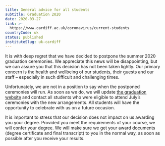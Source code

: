```yaml
---
title: General advice for all students
subtitle: Graduation 2020
date: 2020-03-27
link: >-
  https://www.cardiff.ac.uk/coronavirus/current-students
countryCode: uk
status: published
instituteSlug: uk-cardiff
---
```

It is with deep regret that we have decided to postpone the summer 2020 graduation ceremonies. We appreciate this news will be disappointing, but we can assure you that this decision has not been taken lightly. Our primary concern is the health and wellbeing of our students, their guests and our staff – especially in such difficult and challenging times.

Unfortunately, we are not in a position to say when the postponed ceremonies will run. As soon as we do, we will update [the graduation website](https://www.cardiff.ac.uk/graduation) and contact all students who were eligible to attend July’s ceremonies with the new arrangements. All students will have the opportunity to celebrate with us on a future occasion.

It is important to stress that our decision does not impact on us awarding you your degree. Provided you meet the requirements of your course, we will confer your degree. We will make sure we get your award documents (degree certificate and final transcript) to you in the normal way, as soon as possible after you receive your results.
